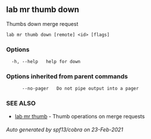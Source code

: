 ## lab mr thumb down

Thumbs down merge request

```
lab mr thumb down [remote] <id> [flags]
```

### Options

```
  -h, --help   help for down
```

### Options inherited from parent commands

```
      --no-pager   Do not pipe output into a pager
```

### SEE ALSO

* [lab mr thumb](lab_mr_thumb.md)	 - Thumb operations on merge requests

###### Auto generated by spf13/cobra on 23-Feb-2021
